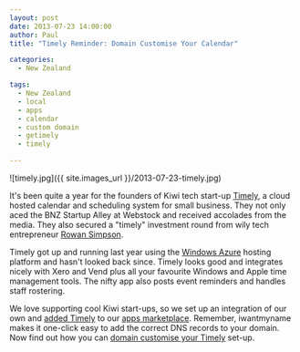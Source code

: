 ```yaml
---
layout: post
date: 2013-07-23 14:00:00
author: Paul
title: "Timely Reminder: Domain Customise Your Calendar"

categories:
  - New Zealand

tags:
  - New Zealand
  - local
  - apps
  - calendar
  - custom domain
  - getimely
  - timely

---
```


![timely.jpg]({{ site.images_url }}/2013-07-23-timely.jpg)

It's been quite a year for the founders of Kiwi tech start-up [Timely](http://www.gettimely.com/), a cloud hosted calendar and scheduling system for small business. They not only aced the BNZ Startup Alley at Webstock and received accolades from the media. They also secured a "timely" investment round from wily tech entrepreneur [Rowan Simpson](http://rowansimpson.com/2013/06/21/timely/).

Timely got up and running last year using the [Windows Azure](https://iwantmyname.co.nz/services/developer/windows-azure-custom-domain-registration-setup) hosting platform and hasn't looked back since. Timely looks good and integrates nicely with Xero and Vend plus all your favourite Windows and Apple time management tools. The nifty app also posts event reminders and handles staff rostering. 

We love supporting cool Kiwi start-ups, so we set up an integration of our own and [added Timely](https://iwantmyname.co.nz/services/business/timely) to our [apps marketplace](https://iwantmyname.co.nz/services). Remember, iwantmyname makes it one-click easy to add the correct DNS records to your domain. Now find out how you can [domain customise your Timely](https://iwantmyname.co.nz/services/business/timely) set-up.
